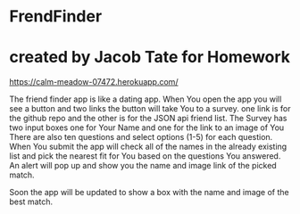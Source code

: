 # FrendFinder
# created by Jacob Tate for Homework
https://calm-meadow-07472.herokuapp.com/

The friend finder app is like a dating app.
When You open the app you will see a button and two links the button will take You to a survey.
one link is for the github repo and the other is for the JSON api friend list.
The Survey has two input boxes one for Your Name and one for the link to an image of You There are also ten questions and select options (1-5) for each question.
When You submit the app will check all of the names in the already existing list and pick the nearest fit for You based on the questions You answered.
An alert will pop up and show you the name and image link of the picked match.

Soon the app will be updated to show a box with the name and image of the best match. 
